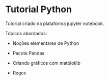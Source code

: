 # Tutorial Python

Tutorial criado na plataforma jupyter notebook.

Tópicos abordados:

* Noções elementares de Python

* Pacote Pandas

* Criando gráficos com matplotlib

* Regex
